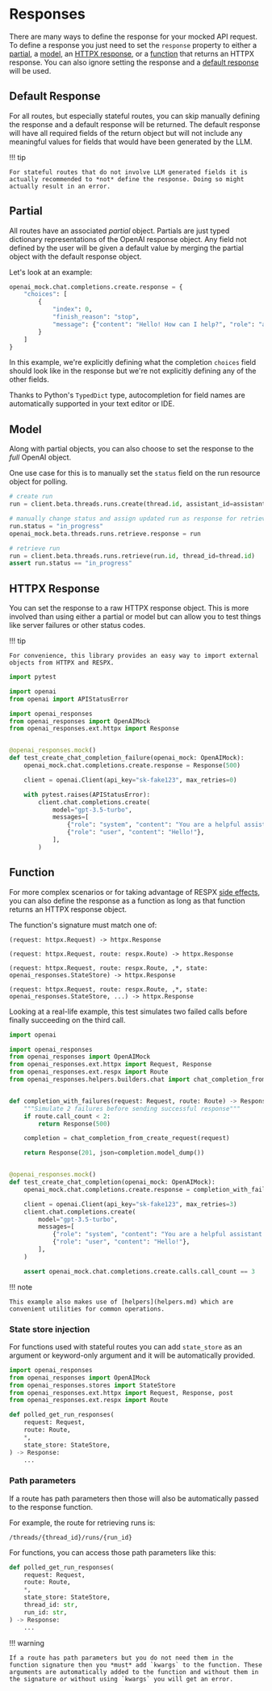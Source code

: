 # Responses

There are many ways to define the response for your mocked API request. To define a response you just need to set the `response` property to either a [partial](#partial), a [model](#model), an [HTTPX response](#httpx-response), or a [function](#function) that returns an HTTPX response. You can also ignore setting the response and a [default response](#default-response) will be used.

## Default Response

For all routes, but especially stateful routes, you can skip manually defining the response and a default response will be returned. The default response will have all required fields of the return object but will not include any meaningful values for fields that would have been generated by the LLM.

!!! tip

    For stateful routes that do not involve LLM generated fields it is actually recommended to *not* define the response. Doing so might actually result in an error.

## Partial

All routes have an associated _partial_ object. Partials are just typed dictionary representations of the OpenAI response object. Any field not defined by the user will be given a default value by merging the partial object with the default response object.

Let's look at an example:

```python linenums="1"
openai_mock.chat.completions.create.response = {
    "choices": [
        {
            "index": 0,
            "finish_reason": "stop",
            "message": {"content": "Hello! How can I help?", "role": "assistant"},
        }
    ]
}
```

In this example, we're explicitly defining what the completion `choices` field should look like in the response but we're not explicitly defining any of the other fields.

Thanks to Python's `TypedDict` type, autocompletion for field names are automatically supported in your text editor or IDE.

## Model

Along with partial objects, you can also choose to set the response to the _full_ OpenAI object.

One use case for this is to manually set the `status` field on the run resource object for polling.

```python linenums="1"
# create run
run = client.beta.threads.runs.create(thread.id, assistant_id=assistant.id)

# manually change status and assign updated run as response for retrieve call
run.status = "in_progress"
openai_mock.beta.threads.runs.retrieve.response = run

# retrieve run
run = client.beta.threads.runs.retrieve(run.id, thread_id=thread.id)
assert run.status == "in_progress"
```

## HTTPX Response

You can set the response to a raw HTTPX response object. This is more involved than using either a partial or model but can allow you to test things like server failures or other status codes.

!!! tip

    For convenience, this library provides an easy way to import external objects from HTTPX and RESPX.

```python linenums="1"
import pytest

import openai
from openai import APIStatusError

import openai_responses
from openai_responses import OpenAIMock
from openai_responses.ext.httpx import Response


@openai_responses.mock()
def test_create_chat_completion_failure(openai_mock: OpenAIMock):
    openai_mock.chat.completions.create.response = Response(500)

    client = openai.Client(api_key="sk-fake123", max_retries=0)

    with pytest.raises(APIStatusError):
        client.chat.completions.create(
            model="gpt-3.5-turbo",
            messages=[
                {"role": "system", "content": "You are a helpful assistant."},
                {"role": "user", "content": "Hello!"},
            ],
        )
```

## Function

For more complex scenarios or for taking advantage of RESPX [side effects](https://lundberg.github.io/respx/guide/#mock-with-a-side-effect), you can also define the response as a function as long as that function returns an HTTPX response object.

The function's signature must match one of:

```
(request: httpx.Request) -> httpx.Response

(request: httpx.Request, route: respx.Route) -> httpx.Response

(request: httpx.Request, route: respx.Route, ,*, state: openai_responses.StateStore) -> httpx.Response

(request: httpx.Request, route: respx.Route, ,*, state: openai_responses.StateStore, ...) -> httpx.Response
```

Looking at a real-life example, this test simulates two failed calls before finally succeeding on the third call.

```python linenums="1"
import openai

import openai_responses
from openai_responses import OpenAIMock
from openai_responses.ext.httpx import Request, Response
from openai_responses.ext.respx import Route
from openai_responses.helpers.builders.chat import chat_completion_from_create_request


def completion_with_failures(request: Request, route: Route) -> Response:
    """Simulate 2 failures before sending successful response"""
    if route.call_count < 2:
        return Response(500)

    completion = chat_completion_from_create_request(request)

    return Response(201, json=completion.model_dump())


@openai_responses.mock()
def test_create_chat_completion(openai_mock: OpenAIMock):
    openai_mock.chat.completions.create.response = completion_with_failures

    client = openai.Client(api_key="sk-fake123", max_retries=3)
    client.chat.completions.create(
        model="gpt-3.5-turbo",
        messages=[
            {"role": "system", "content": "You are a helpful assistant."},
            {"role": "user", "content": "Hello!"},
        ],
    )

    assert openai_mock.chat.completions.create.calls.call_count == 3
```

!!! note

    This example also makes use of [helpers](helpers.md) which are convenient utilities for common operations.

### State store injection

For functions used with stateful routes you can add `state_store` as an argument or keyword-only argument and it will be automatically provided.

```python linenums="1"
import openai_responses
from openai_responses import OpenAIMock
from openai_responses.stores import StateStore
from openai_responses.ext.httpx import Request, Response, post
from openai_responses.ext.respx import Route

def polled_get_run_responses(
    request: Request,
    route: Route,
    *,
    state_store: StateStore,
) -> Response:
    ...
```

### Path parameters

If a route has path parameters then those will also be automatically passed to the response function.

For example, the route for retrieving runs is:

```
/threads/{thread_id}/runs/{run_id}
```

For functions, you can access those path parameters like this:

```python linenums="1"
def polled_get_run_responses(
    request: Request,
    route: Route,
    *,
    state_store: StateStore,
    thread_id: str,
    run_id: str,
) -> Response:
    ...
```

!!! warning

    If a route has path parameters but you do not need them in the function signature then you *must* add `kwargs` to the function. These arguments are automatically added to the function and without them in the signature or without using `kwargs` you will get an error.
